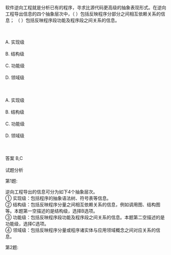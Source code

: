 <div class="detail lh2"><p>软件逆向工程就是分析已有的程序，寻求比源代码更高级的抽象表现形式。在逆向工程导出信息的四个抽象层次中，（  ）包括反映程序分部分之间相互依赖关系的信息； （  ）包括反映程序段功能及程序段之间关系的信息。</p><br/><br/>A. 实现级<br/><br/>B. 结构级<br/><br/>C. 功能级<br/><br/>D. 领域级<br/><br/><br/><br/>A. 实现级<br/><br/>B. 结构级<br/><br/>C. 功能级<br/><br/>D. 领域级<br/><br/><br/><br/>答案 B,C<br/><br/>试题分析<br/><p>第1题:</p><p>逆向工程导出的信息可分为如下4个抽象层次。<br/>① 实现级：包括程序的抽象语法树、符号表等信息。<br/>② 结构级：包括反映程序分量之间相互依赖关系的信息，例如调用图、结构图等。本题第一空描述的是结构级，选择B选项。<br/>③ 功能级：包括反映程序段功能及程序段之间关系的信息。本题第二空描述的是功能级，选择C选项。<br/>④ 领域级：包括反映程序分量或程序诸实体与应用领域概念之间对应关系的信息。</p><p>第2题:</p><p><br/></p></div>